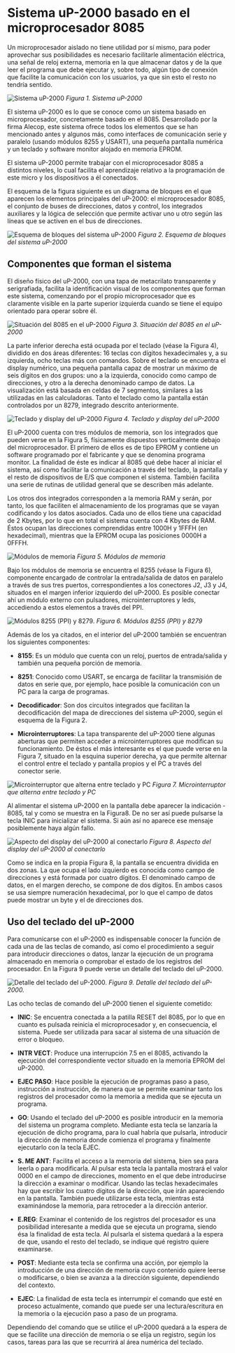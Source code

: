 # Sistema uP-2000 basado en el microprocesador 8085

Un microprocesador aislado no tiene utilidad por sí mismo, para poder aprovechar sus posibilidades es necesario facilitarle alimentación eléctrica, una señal de reloj externa, memoria en la que almacenar datos y de la que leer el programa que debe ejecutar y, sobre todo, algún tipo de conexión que facilite la comunicación con los usuarios, ya que sin esto el resto no tendría sentido.

![Sistema uP-2000](image-1.png)
_Figura 1. Sistema uP-2000_

El sistema uP-2000 es lo que se conoce como un sistema basado en microprocesador, concretamente basado en el 8085. Desarrollado por la firma Alecop, este
sistema ofrece todos los elementos que se han mencionado antes y algunos más, como interfaces de comunicación serie y paralelo (usando módulos 8255 y USART), una pequeña pantalla numérica y un teclado y software monitor alojado en memoria EPROM.

El sistema uP-2000 permite trabajar con el microprocesador 8085 a distintos niveles, lo cual facilita el aprendizaje relativo a la programación de este micro y los dispositivos a él conectados.

El esquema de la figura siguiente es un diagrama de bloques en el que aparecen los elementos principales del uP-2000: el microprocesador 8085, el conjunto de
buses de direcciones, datos y control, los integrados auxiliares y la lógica de selección que permite activar uno u otro según las líneas que se activen en el bus de direcciones.

![Esquema de bloques del sistema uP-2000](image-2.png)
_Figura 2. Esquema de bloques del sistema uP-2000_

## Componentes que forman el sistema


El diseño físico del uP-2000, con una tapa de metacrilato transparente y serigrafiada, facilita la identificación visual de los componentes que forman este sistema, comenzando por el propio microprocesador que es claramente visible en la parte superior izquierda cuando se tiene el equipo orientado para operar sobre él.

![Situación del 8085 en el uP-2000](image-3.png)
_Figura 3. Situación del 8085 en el uP-2000_

La parte inferior derecha está ocupada por el teclado (véase la Figura 4), dividido en dos áreas diferentes: 16 teclas con dígitos hexadecimales y, a su izquierda, ocho teclas más con comandos. Sobre el teclado se encuentra el display numérico, una pequeña pantalla capaz de mostrar un máximo de seis dígitos en dos grupos: uno a la izquierda, conocido como campo de direcciones, y otro a la derecha denominado campo de datos. La visualización está basada en celdas de 7 segmentos, similares a las utilizadas en las calculadoras. Tanto el teclado como la pantalla están controlados por un 8279, integrado descrito anteriormente.


![Teclado y display del uP-2000](image-4.png)
_Figura 4. Teclado y display del uP-2000_

El uP-2000 cuenta con tres módulos de memoria, son los integrados que pueden verse en la Figura 5, físicamente dispuestos verticalmente debajo del microprocesador. El primero de ellos es de tipo EPROM y contiene un software programado por el fabricante y que se denomina programa monitor. La finalidad de éste es indicar al 8085 qué debe hacer al iniciar el sistema, así como facilitar la comunicación a través del teclado, la pantalla y el resto de dispositivos de E/S que componen el sistema. También facilita una serie de rutinas de utilidad general que se describen más adelante.

Los otros dos integrados corresponden a la memoria RAM y serán, por tanto, los que faciliten el almacenamiento de los programas que se vayan codificando y los datos asociados. Cada uno de ellos tiene una capacidad de 2 Kbytes, por lo que en total el sistema cuenta con 4 Kbytes de RAM. Éstos ocupan las direcciones comprendidas entre 1000H y 1FFFH (en hexadecimal), mientras que la EPROM ocupa las posiciones 0000H a 0FFFH.

![Módulos de memoria](image-5.png)
_Figura 5. Módulos de memoria_


Bajo los módulos de memoria se encuentra el 8255 (véase la Figura 6), componente encargado de controlar la entrada/salida de datos en paralelo a través de sus tres puertos, correspondientes a los conectores J2, J3 y J4, situados en el margen inferior izquierdo del uP-2000. Es posible conectar ahí un módulo externo con pulsadores, microinterruptores y leds, accediendo a estos elementos a través del PPI.

![Módulos 8255 (PPI) y 8279.](image-6.png)
_Figura 6. Módulos 8255 (PPI) y 8279_


Además de los ya citados, en el interior del uP-2000 también se encuentran los siguientes componentes:

- **8155**: Es un módulo que cuenta con un reloj, puertos de entrada/salida y también una pequeña porción de memoria.

- **8251**: Conocido como USART, se encarga de facilitar la transmisión de datos en serie que, por ejemplo, hace posible la comunicación con un PC para la carga de programas. 

- **Decodificador**: Son dos circuitos integrados que facilitan la decodificación del mapa de direcciones del sistema uP-2000, según el esquema de la Figura 2.

- **Microinterruptores**: La tapa transparente del uP-2000 tiene algunas aberturas que permiten acceder a microinterruptores que modifican su funcionamiento. De éstos el más interesante es el que puede verse en la Figura 7, situado en la esquina superior derecha, ya que permite alternar el control entre el teclado y pantalla propios y el PC a través del conector serie.

![Microinterruptor que alterna entre teclado y PC](image-7.png)
_Figura 7. Microinterruptor que alterna entre teclado y PC_

Al alimentar el sistema uP-2000 en la pantalla debe aparecer la indicación - 8085, tal y como se muestra en la Figura8. De no ser así puede pulsarse la tecla INIC para inicializar el sistema. Si aún así no aparece ese mensaje posiblemente haya algún fallo.

![Aspecto del display del uP-2000 al conectarlo](image-8.png)
_Figura 8. Aspecto del display del uP-2000 al conectarlo_


Como se indica en la propia Figura 8, la pantalla se encuentra dividida en dos zonas. La que ocupa el lado izquierdo es conocida como campo de direcciones y está formada por cuatro dígitos. El denominado campo de datos, en el margen derecho, se compone de dos dígitos. En ambos casos se usa siempre numeración hexadecimal, por lo que el campo de datos puede mostrar un byte y el de direcciones dos.


## Uso del teclado del uP-2000

Para comunicarse con el uP-2000 es indispensable conocer la función de cada una de las teclas de comando, así como el procedimiento a seguir para introducir direcciones o datos, lanzar la ejecución de un programa almacenado en memoria o comprobar el estado de los registros del procesador. En la Figura 9 puede verse un detalle del teclado del uP-2000.

![Detalle del teclado del uP-2000.](image-9.png)
_Figura 9. Detalle del teclado del uP-2000._

Las ocho teclas de comando del uP-2000 tienen el siguiente cometido:

- **INIC**: Se encuentra conectada a la patilla RESET del 8085, por lo que en cuanto es pulsada reinicia el microprocesador y, en consecuencia, el sistema. Puede ser utilizada para sacar al sistema de una situación de error o bloqueo.

- **INTR VECT**: Produce una interrupción 7.5 en el 8085, activando la ejecución del correspondiente vector situado en la memoria EPROM del uP-2000.


- **EJEC PASO**: Hace posible la ejecución de programas paso a paso, instrucción a instrucción, de manera que se permite examinar tanto los registros del procesador como la memoria a medida que se ejecuta un programa.


- **GO**: Usando el teclado del uP-2000 es posible introducir en la memoria del sistema un programa completo. Mediante esta tecla se lanzaría la ejecución de dicho programa, para lo cual habría que pulsarla, introducir la dirección de memoria donde comienza el programa y finalmente ejecutarlo con la tecla EJEC.


- **S. ME ANT**: Facilita el acceso a la memoria del sistema, bien sea para leerla o para modificarla. Al pulsar esta tecla la pantalla mostrará el valor 0000 en el campo de direcciones, momento en el que debe introducirse la dirección a examinar o modificar. Usando las teclas hexadecimales hay que escribir los cuatro dígitos de la dirección, que irán apareciendo en la pantalla. También puede utilizarse esta tecla, mientras está examinándose la memoria, para retroceder a la dirección anterior.


- **E.REG**: Examinar el contenido de los registros del procesador es una posibilidad interesante a medida que se ejecuta un programa, siendo ésa la finalidad de esta tecla. Al pulsarla el sistema quedará a la espera de que, usando el resto del teclado, se indique qué registro quiere examinarse.


- **POST**: Mediante esta tecla se confirma una acción, por ejemplo la introducción de una dirección de memoria cuyo contenido quiere leerse o modificarse, o bien se avanza a la dirección siguiente, dependiendo del contexto.


- **EJEC**: La finalidad de esta tecla es interrumpir el comando que esté en proceso actualmente, comando que puede ser una lectura/escritura en la memoria o la ejecución paso a paso de un programa.

Dependiendo del comando que se utilice el uP-2000 quedará a la espera de que se facilite una dirección de memoria o se elija un registro, según los casos, tareas para las que se recurrirá al área numérica del teclado.
